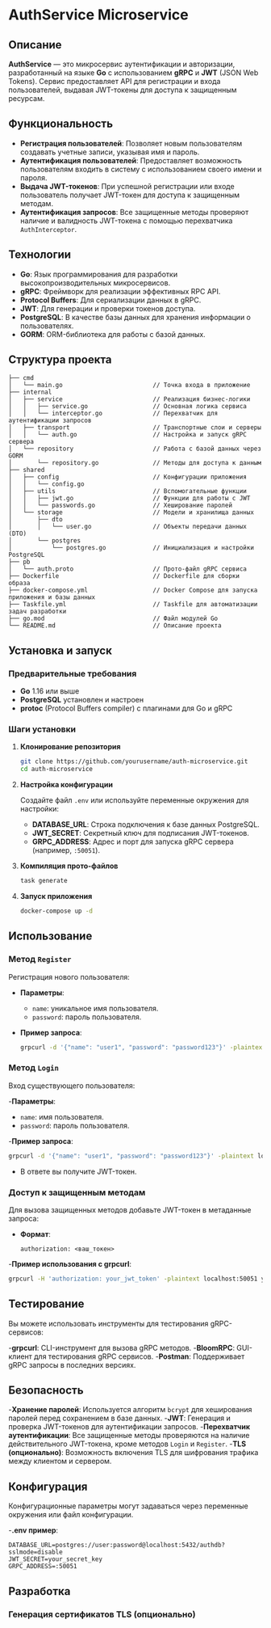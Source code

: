 # AuthService Microservice

## Описание

**AuthService** — это микросервис аутентификации и авторизации, разработанный на языке **Go** с использованием **gRPC** и **JWT** (JSON Web Tokens). Сервис предоставляет API для регистрации и входа пользователей, выдавая JWT-токены для доступа к защищенным ресурсам.

## Функциональность

- **Регистрация пользователей**: Позволяет новым пользователям создавать учетные записи, указывая имя и пароль.
- **Аутентификация пользователей**: Предоставляет возможность пользователям входить в систему с использованием своего имени и пароля.
- **Выдача JWT-токенов**: При успешной регистрации или входе пользователь получает JWT-токен для доступа к защищенным методам.
- **Аутентификация запросов**: Все защищенные методы проверяют наличие и валидность JWT-токена с помощью перехватчика `AuthInterceptor`.

## Технологии

- **Go**: Язык программирования для разработки высокопроизводительных микросервисов.
- **gRPC**: Фреймворк для реализации эффективных RPC API.
- **Protocol Buffers**: Для сериализации данных в gRPC.
- **JWT**: Для генерации и проверки токенов доступа.
- **PostgreSQL**: В качестве базы данных для хранения информации о пользователях.
- **GORM**: ORM-библиотека для работы с базой данных.

## Структура проекта

```
├── cmd
│   └── main.go                         // Точка входа в приложение
├── internal
│   ├── service                         // Реализация бизнес-логики
│   │   ├── service.go                  // Основная логика сервиса
│   │   └── interceptor.go              // Перехватчик для аутентификации запросов
│   ├── transport                       // Транспортные слои и серверы
│   │   └── auth.go                     // Настройка и запуск gRPC сервера
│   └── repository                      // Работа с базой данных через GORM
│       └── repository.go               // Методы для доступа к данным
├── shared
│   ├── config                          // Конфигурации приложения
│   │   └── config.go
│   ├── utils                           // Вспомогательные функции
│   │   ├── jwt.go                      // Функции для работы с JWT
│   │   └── passwords.go                // Хеширование паролей
│   └── storage                         // Модели и хранилища данных
│       ├── dto
│       │   └── user.go                 // Объекты передачи данных (DTO)
│       └── postgres
│           └── postgres.go             // Инициализация и настройки PostgreSQL
├── pb
│   └── auth.proto                      // Прото-файл gRPC сервиса
├── Dockerfile                          // Dockerfile для сборки образа
├── docker-compose.yml                  // Docker Compose для запуска приложения и базы данных
├── Taskfile.yml                        // Taskfile для автоматизации задач разработки
├── go.mod                              // Файл модулей Go
└── README.md                           // Описание проекта
```

## Установка и запуск

### Предварительные требования

- **Go** 1.16 или выше
- **PostgreSQL** установлен и настроен
- **protoc** (Protocol Buffers compiler) с плагинами для Go и gRPC

### Шаги установки

1. **Клонирование репозитория**

   ```bash
   git clone https://github.com/yourusername/auth-microservice.git
   cd auth-microservice
   ```

2. **Настройка конфигурации**

   Создайте файл `.env` или используйте переменные окружения для настройки:

   - **DATABASE_URL**: Строка подключения к базе данных PostgreSQL.
   - **JWT_SECRET**: Секретный ключ для подписания JWT-токенов.
   - **GRPC_ADDRESS**: Адрес и порт для запуска gRPC сервера (например, `:50051`).

4. **Компиляция прото-файлов**


   ```bash
   task generate
   ```

6. **Запуск приложения**

   ```bash
   docker-compose up -d
   ```

## Использование

### Метод `Register`

Регистрация нового пользователя:

- **Параметры**:

  - `name`: уникальное имя пользователя.
  - `password`: пароль пользователя.

- **Пример запроса**:

  ```bash
  grpcurl -d '{"name": "user1", "password": "password123"}' -plaintext localhost:50051 auth_v1.AuthService/Register
  ```

### Метод `Login`

Вход существующего пользователя:

-**Параметры**:

  - `name`: имя пользователя.
  - `password`: пароль пользователя.

-**Пример запроса**:

  ```bash
  grpcurl -d '{"name": "user1", "password": "password123"}' -plaintext localhost:50051 auth_v1.AuthService/Login
  ```

- В ответе вы получите JWT-токен.

### Доступ к защищенным методам

Для вызова защищенных методов добавьте JWT-токен в метаданные запроса:

- **Формат**:

  ```
  authorization: <ваш_токен>
  ```

-**Пример использования с grpcurl**:

  ```bash
  grpcurl -H 'authorization: your_jwt_token' -plaintext localhost:50051 yourpackage.YourService/YourMethod
  ```

## Тестирование

Вы можете использовать инструменты для тестирования gRPC-сервисов:

-**grpcurl**: CLI-инструмент для вызова gRPC методов.
-**BloomRPC**: GUI-клиент для тестирования gRPC сервисов.
-**Postman**: Поддерживает gRPC запросы в последних версиях.

## Безопасность

-**Хранение паролей**: Используется алгоритм `bcrypt` для хеширования паролей перед сохранением в базе данных.
-**JWT**: Генерация и проверка JWT-токенов для аутентификации запросов.
-**Перехватчик аутентификации**: Все защищенные методы проверяются на наличие действительного JWT-токена, кроме методов `Login` и `Register`.
-**TLS (опционально)**: Возможность включения TLS для шифрования трафика между клиентом и сервером.

## Конфигурация

Конфигурационные параметры могут задаваться через переменные окружения или файл конфигурации.

-**.env пример**:

  ```
  DATABASE_URL=postgres://user:password@localhost:5432/authdb?sslmode=disable
  JWT_SECRET=your_secret_key
  GRPC_ADDRESS=:50051
  ```

## Разработка

### Генерация сертификатов TLS (опционально)


